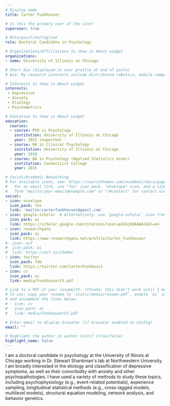 ```yaml
---
# Display name
title: Carter Funkhouser

# Is this the primary user of the site?
superuser: true

# Role/position/tagline
role: Doctoral Candidate in Psychology

# Organizations/Affiliations to show in About widget
organizations:
- name: University of Illinois at Chicago

# Short bio (displayed in user profile at end of posts)
# bio: My research interests include distributed robotics, mobile computing and programmable matter.

# Interests to show in About widget
interests:
 - Depression
 - Anxiety
 - Etiology
 - Psychometrics

# Education to show in About widget
education:
  courses:
  - course: PhD in Psychology
    institution: University of Illinois at Chicago
    year: 2022 (expected)
  - course: MA in Clinical Psychology
    institution: University of Illinois at Chicago
    year: 2018
  - course: BA in Psychology (Applied Statistics minor)
    institution: Connecticut College
    year: 2015

# Social/Academic Networking
# For available icons, see: https://sourcethemes.com/academic/docs/page-builder/#icons
#   For an email link, use "fas" icon pack, "envelope" icon, and a link in the
#   form "mailto:your-email@example.com" or "/#contact" for contact widget.
social:
- icon: envelope
  icon_pack: fas
  link: 'mailto:carterfunkhouser@gmail.com'
- icon: google-scholar  # Alternatively, use `google-scholar` icon from `ai` icon pack
  icon_pack: ai
  link: https://scholar.google.com/citations?user=pGX6j8UAAAAJ&hl=en
- icon: researchgate
  icon_pack: ai
  link: https://www.researchgate.net/profile/Carter_Funkhouser
#- icon: osf
#  icon_pack: ai
#  link: https://osf.io/53e9m/
- icon: twitter
  icon_pack: fab
  link: https://twitter.com/CarterFunkhous1
- icon: cv
  icon_pack: ai
  link: media/FunkhouserCV.pdf

# Link to a PDF of your resume/CV. (CFnote: this didn't work until I moved it up to immediately follow other icons)
# To use: copy your resume to `static/media/resume.pdf`, enable `ai` icons in `params.toml`, 
# and uncomment the lines below.
# - icon: cv
#   icon_pack: ai
#   link: media/FunkhouserCV.pdf

# Enter email to display Gravatar (if Gravatar enabled in Config)
email: ""

# Highlight the author in author lists? (true/false)
highlight_name: false
---
```


I am a doctoral candidate in psychology at the University of Illinois at Chicago working in Dr. Stewart Shankman's lab at Northwestern University. I am broadly interested in the etiology and classification of depressive symptoms, as well as their comorbidity with anxiety and other psychopathologies. I have used a variety of methods to study these topics, including psychophysiology (e.g., event-related potentials), experience sampling, longitudinal statistical methods (e.g., cross-lagged models, multilevel models), structural equation modeling, network analysis, and behavior genetics.

